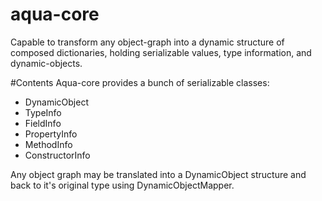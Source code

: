 # aqua-core
Capable to transform any object-graph into a dynamic structure of composed dictionaries, holding serializable values, type information, and dynamic-objects.

#Contents
Aqua-core provides a bunch of serializable classes:
* DynamicObject
* TypeInfo
* FieldInfo
* PropertyInfo
* MethodInfo
* ConstructorInfo

Any object graph may be translated into a DynamicObject structure and back to it's original type using DynamicObjectMapper.